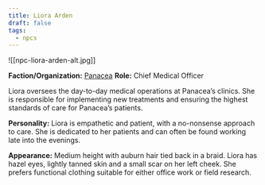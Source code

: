 ```yaml
---
title: Liora Arden
draft: false
tags:
  - npcs
---
```

![[npc-liora-arden-alt.jpg]]

**Faction/Organization:** [Panacea](panacea.md)
**Role:** Chief Medical Officer

Liora oversees the day-to-day medical operations at Panacea’s clinics. She is responsible for implementing new treatments and ensuring the highest standards of care for Panacea’s patients.

**Personality:** Liora is empathetic and patient, with a no-nonsense approach to care. She is dedicated to her patients and can often be found working late into the evenings.

**Appearance:** Medium height with auburn hair tied back in a braid. Liora has hazel eyes, lightly tanned skin and a small scar on her left cheek. She prefers functional clothing suitable for either office work or field research.